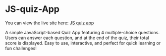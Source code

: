 # JS-quiz-App

You can view the live site here: [JS quiz app](https://js-quiz-app.onrender.com/)

A simple JavaScript-based Quiz App featuring 4 multiple-choice questions. Users can answer each question, and at the end of the quiz, their total score is displayed. Easy to use, interactive, and perfect for quick learning or fun challenges!
